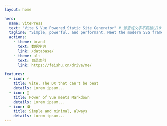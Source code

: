 ```yaml
---
layout: home

hero:
  name: VitePress
  text: "Vite & Vue Powered Static Site Generator" # 留空或文字不要超过10个字（含）
  tagline: "Simple, powerful, and performant. Meet the modern SSG framework you've always wanted."
  actions:
    - theme: brand
      text: 数据字典
      link: /database/
    - theme: alt
      text: 目录索引
      link: https://feishu.cn/drive/me/

features:
  - icon: ⚡️
    title: Vite, The DX that can't be beat
    details: Lorem ipsum...
  - icon: 🖖
    title: Power of Vue meets Markdown
    details: Lorem ipsum...
  - icon: 🛠️
    title: Simple and minimal, always
    details: Lorem ipsum...
---
```

